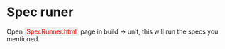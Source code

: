 <div>
	<h1>Spec runer</h1>
	<p>Open <span style="color:red;background:#eee;padding: 2px 5px 2px 5px;border-radius: 4px;">SpecRunner.html</span> page in build -> unit, this will run the specs you mentioned.</p>
</div>